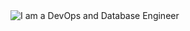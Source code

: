 
<picture>
 <source media="(prefers-color-scheme: dark)" srcset="[YOUR-DARKMODE-IMAGE](https://github.com/sirfrajendra/sirfrajendra/blob/main/rajendra-photo.jpg)">
 <source media="(prefers-color-scheme: light)" srcset="[YOUR-LIGHTMODE-IMAGE](https://github.com/sirfrajendra/sirfrajendra/blob/main/rajendra-photo.jpg)">
 <img alt="I am a DevOps and Database Engineer" src="[YOUR-DEFAULT-IMAGE](https://github.com/sirfrajendra/sirfrajendra/blob/main/rajendra-photo.jpg)">
</picture>

